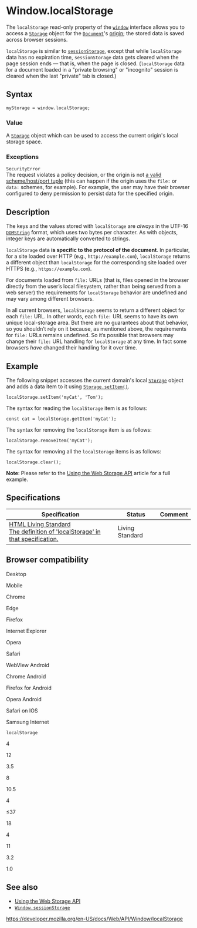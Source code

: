 Window.localStorage
===================

The `localStorage` read-only property of the [`window`](../window) interface allows you to access a [`Storage`](../storage) object for the [`Document`](../document)'s [origin](https://developer.mozilla.org/en-US/docs/Glossary/Origin); the stored data is saved across browser sessions.

`localStorage` is similar to [`sessionStorage`](sessionstorage), except that while `localStorage` data has no expiration time, `sessionStorage` data gets cleared when the page session ends — that is, when the page is closed. (`localStorage` data for a document loaded in a "private browsing" or "incognito" session is cleared when the last "private" tab is closed.)

Syntax
------

    myStorage = window.localStorage;

### Value

A [`Storage`](../storage) object which can be used to access the current origin's local storage space.

### Exceptions

`SecurityError`  
The request violates a policy decision, or the origin is not [a valid scheme/host/port tuple](https://developer.mozilla.org/en-US/docs/Web/Security/Same-origin_policy#definition_of_an_origin) (this can happen if the origin uses the `file:` or `data:` schemes, for example). For example, the user may have their browser configured to deny permission to persist data for the specified origin.

Description
-----------

The keys and the values stored with `localStorage` are *always* in the UTF-16 [`DOMString`](../domstring) format, which uses two bytes per character. As with objects, integer keys are automatically converted to strings.

`localStorage` data **is specific to the protocol of the document**. In particular, for a site loaded over HTTP (e.g., `http://example.com`), `localStorage` returns a different object than `localStorage` for the corresponding site loaded over HTTPS (e.g., `https://example.com`).

For documents loaded from `file:` URLs (that is, files opened in the browser directly from the user’s local filesystem, rather than being served from a web server) the requirements for `localStorage` behavior are undefined and may vary among different browsers.

In all current browsers, `localStorage` seems to return a different object for each `file:` URL. In other words, each `file:` URL seems to have its own unique local-storage area. But there are no guarantees about that behavior, so you shouldn’t rely on it because, as mentioned above, the requirements for `file:` URLs remains undefined. So it’s possible that browsers may change their `file:` URL handling for `localStorage` at any time. In fact some browsers *have* changed their handling for it over time.

Example
-------

The following snippet accesses the current domain's local [`Storage`](../storage) object and adds a data item to it using [`Storage.setItem()`](../storage/setitem).

    localStorage.setItem('myCat', 'Tom');

The syntax for reading the `localStorage` item is as follows:

    const cat = localStorage.getItem('myCat');

The syntax for removing the `localStorage` item is as follows:

    localStorage.removeItem('myCat');

The syntax for removing all the `localStorage` items is as follows:

    localStorage.clear();

**Note**: Please refer to the [Using the Web Storage API](../web_storage_api/using_the_web_storage_api) article for a full example.

Specifications
--------------

<table><thead><tr class="header"><th>Specification</th><th>Status</th><th>Comment</th></tr></thead><tbody><tr class="odd"><td><a href="https://html.spec.whatwg.org/multipage/webstorage.html#dom-localstorage">HTML Living Standard<br />
<span class="small">The definition of 'localStorage' in that specification.</span></a></td><td><span class="spec-living">Living Standard</span></td><td></td></tr></tbody></table>

Browser compatibility
---------------------

Desktop

Mobile

Chrome

Edge

Firefox

Internet Explorer

Opera

Safari

WebView Android

Chrome Android

Firefox for Android

Opera Android

Safari on IOS

Samsung Internet

`localStorage`

4

12

3.5

8

10.5

4

≤37

18

4

11

3.2

1.0

See also
--------

-   [Using the Web Storage API](../web_storage_api/using_the_web_storage_api)
-   [`Window.sessionStorage`](sessionstorage)

<a href="https://developer.mozilla.org/en-US/docs/Web/API/Window/localStorage" class="_attribution-link">https://developer.mozilla.org/en-US/docs/Web/API/Window/localStorage</a>
